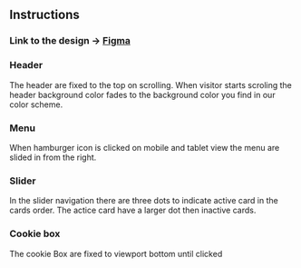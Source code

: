 ## Instructions

### Link to the design -> [Figma](https://www.figma.com/file/OtAz1ov1w1RhxiQ3ur8T3V/Shakshouka?node-id=0%3A1&t=wJpqy4Wf7I2kXFuu-1)

### Header
The header are fixed to the top on scrolling. When visitor starts scroling the header background color fades to the background color you find in our color scheme.

### Menu
When hamburger icon is clicked on mobile and tablet view the menu are slided in from the right.

### Slider
In the slider navigation there are three dots to indicate active card in the cards order. The actice card have a larger dot then inactive cards.

### Cookie box
The cookie Box are fixed to viewport bottom until clicked
